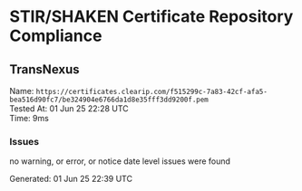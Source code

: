 # STIR/SHAKEN Certificate Repository Compliance

## TransNexus

Name: `https://certificates.clearip.com/f515299c-7a83-42cf-afa5-bea516d90fc7/be324904e6766da1d8e35fff3dd9200f.pem`\
Tested At: 01 Jun 25 22:28 UTC\
Time: 9ms

### Issues

no warning, or error, or notice date level issues were found

Generated: 01 Jun 25 22:39 UTC